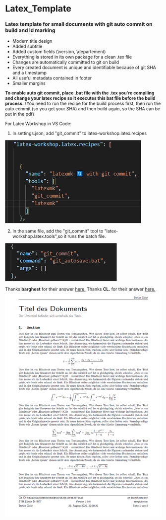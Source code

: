 # Latex_Template
### Latex template for small documents with git auto commit on build and id marking

* Modern title design
* Added subtitle
* Added custom fields (\version, \departement)
* Everything is stored in its own package for a clean .tex file
* Changes are automatically committed to git on build
* Every created document is unique and identifiable because of git SHA and a timestamp
* All useful metadata contained in footer
* Smaller margins 

**To enable auto git commit, place .bat file with the .tex you're compiling and change your latex recipe so it executes this bat file before the build process.** 
(You need to run the recipe for the build process first, then run the auto commit (so you get your SHA) and then build again, so the SHA can be put in the pdf)

For Latex Workshop in VS Code:
1. In settings.json, add "git_commit" to latex-workshop.latex.recipes

![recipe](https://github.com/stgloorious/Latex_Template/blob/master/docs/recipe.png)

2. In the same file, add the "git_commit" tool to "latex-workshop.latex.tools",so it runs the batch file. 

![tool](https://github.com/stgloorious/Latex_Template/blob/master/docs/tools.png)

Thanks **barghest** for their answer [here.](https://tex.stackexchange.com/questions/261341/using-texstudio-and-git-to-automatically-commit-using-the-current-date)
Thanks **CL.** for their answer [here.](https://tex.stackexchange.com/questions/455396/how-to-include-the-current-git-commit-id-and-branch-in-my-document)
![Screenshot](https://github.com/stgloorious/Latex_Template/blob/master/docs/screenshot.png)

